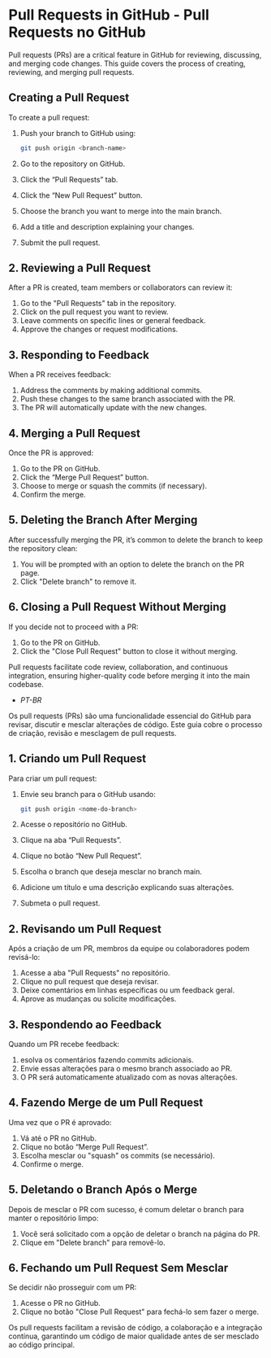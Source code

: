 # Pull Requests in GitHub - Pull Requests no GitHub

Pull requests (PRs) are a critical feature in GitHub for reviewing, discussing, and merging code changes. This guide covers the process of creating, reviewing, and merging pull requests.

## Creating a Pull Request

To create a pull request:

1. Push your branch to GitHub using:

    ``` bash
    git push origin <branch-name>
    ```

2. Go to the repository on GitHub.
3. Click the “Pull Requests” tab.
4. Click the “New Pull Request” button.
5. Choose the branch you want to merge into the main branch.
6. Add a title and description explaining your changes.
7. Submit the pull request.

## 2. Reviewing a Pull Request

After a PR is created, team members or collaborators can review it:

1. Go to the "Pull Requests" tab in the repository.
2. Click on the pull request you want to review.
3. Leave comments on specific lines or general feedback.
4. Approve the changes or request modifications.

## 3. Responding to Feedback

When a PR receives feedback:

1. Address the comments by making additional commits.
2. Push these changes to the same branch associated with the PR.
3. The PR will automatically update with the new changes.

## 4. Merging a Pull Request

Once the PR is approved:

1. Go to the PR on GitHub.
2. Click the “Merge Pull Request” button.
3. Choose to merge or squash the commits (if necessary).
4. Confirm the merge.

## 5. Deleting the Branch After Merging

After successfully merging the PR, it’s common to delete the branch to keep the repository clean:

1. You will be prompted with an option to delete the branch on the PR page.
2. Click "Delete branch" to remove it.

## 6. Closing a Pull Request Without Merging

If you decide not to proceed with a PR:

1. Go to the PR on GitHub.
2. Click the "Close Pull Request" button to close it without merging.

Pull requests facilitate code review, collaboration, and continuous integration, ensuring higher-quality code before merging it into the main codebase.

- *PT-BR*

Os pull requests (PRs) são uma funcionalidade essencial do GitHub para revisar, discutir e mesclar alterações de código. Este guia cobre o processo de criação, revisão e mesclagem de pull requests.

## 1. Criando um Pull Request

Para criar um pull request:

1. Envie seu branch para o GitHub usando:

    ``` bash
    git push origin <nome-do-branch>
    ```

2. Acesse o repositório no GitHub.
3. Clique na aba “Pull Requests”.
4. Clique no botão “New Pull Request”.
5. Escolha o branch que deseja mesclar no branch main.
6. Adicione um título e uma descrição explicando suas alterações.
7. Submeta o pull request.

## 2. Revisando um Pull Request

Após a criação de um PR, membros da equipe ou colaboradores podem revisá-lo:

1. Acesse a aba "Pull Requests" no repositório.
2. Clique no pull request que deseja revisar.
3. Deixe comentários em linhas específicas ou um feedback geral.
4. Aprove as mudanças ou solicite modificações.

## 3. Respondendo ao Feedback

Quando um PR recebe feedback:

1. esolva os comentários fazendo commits adicionais.
2. Envie essas alterações para o mesmo branch associado ao PR.
3. O PR será automaticamente atualizado com as novas alterações.

## 4. Fazendo Merge de um Pull Request

Uma vez que o PR é aprovado:

1. Vá até o PR no GitHub.
2. Clique no botão “Merge Pull Request”.
3. Escolha mesclar ou "squash" os commits (se necessário).
4. Confirme o merge.

## 5. Deletando o Branch Após o Merge

Depois de mesclar o PR com sucesso, é comum deletar o branch para manter o repositório limpo:

1. Você será solicitado com a opção de deletar o branch na página do PR.
2. Clique em "Delete branch" para removê-lo.

## 6. Fechando um Pull Request Sem Mesclar

Se decidir não prosseguir com um PR:

1. Acesse o PR no GitHub.
2. Clique no botão "Close Pull Request" para fechá-lo sem fazer o merge.

Os pull requests facilitam a revisão de código, a colaboração e a integração contínua, garantindo um código de maior qualidade antes de ser mesclado ao código principal.
